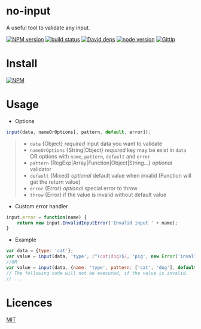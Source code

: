 # no-input
A useful tool to validate any input.

[![NPM version][npm-image]][npm-url]
[![build status][travis-image]][travis-url]
[![David deps][david-image]][david-url]
[![node version][node-image]][node-url]
[![Gittip][gittip-image]][gittip-url]

[npm-image]: https://img.shields.io/npm/v/no-input.svg?style=flat-square
[npm-url]: https://npmjs.org/package/no-input
[travis-image]: https://travis-ci.org/Jackong/no-input.svg?branch=master
[travis-url]: https://travis-ci.org/Jackong/no-input
[david-image]: https://img.shields.io/david/Jackong/no-input.svg?style=flat-square
[david-url]: https://david-dm.org/Jackong/no-input
[node-image]: https://img.shields.io/badge/node.js-%3E=_0.11-green.svg?style=flat-square
[node-url]: http://nodejs.org/download/
[gittip-image]: https://img.shields.io/gratipay/Jackong.svg
[gittip-url]: https://gratipay.com/~Jackong

# Install

[![NPM](https://nodei.co/npm/no-input.png?downloads=true)](https://nodei.co/npm/no-input/)

# Usage

* Options

```js
input(data, nameOrOptions[, pattern, default, error]);
```
> * `data` {Object} *required* input data you want to validate
> * `nameOrOptions` {String|Object} *required* key may be exist in `data` OR options with `name`, `pattern`, `default` and `error` 
> * `pattern` {RegExp|Array|Function|Object|String...} *optional* validator
> * `default` {Mixed} *optional* default value when invalid (Function will get the return value)
> * `error` {Error} *optional* special error to throw
> * `throw` {Error} if the value is invalid without default value 

* Custom error handler

```js
input.error = function(name) {
    return new input.InvalidInputError('Invalid input ' + name);
}
```

* Example
```js
var data = {type: 'cat'};
var value = input(data, 'type', /^(cat|dog)$/, 'pig', new Error('invalid type'));
//OR
var value = input(data, {name: 'type', pattern: ['cat', 'dog'], default: 'pig', error: new Error('invalid type')]};
// The following code will not be executed, if the value is invalid.
// ...

```

# Licences
 [MIT](LICENSE)
